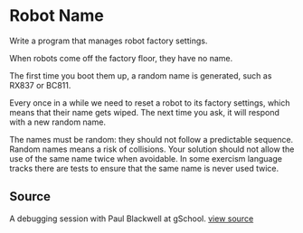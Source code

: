 # Robot Name

Write a program that manages robot factory settings.

When robots come off the factory floor, they have no name.

The first time you boot them up, a random name is generated, such as RX837 or
BC811.

Every once in a while we need to reset a robot to its factory settings, which
means that their name gets wiped. The next time you ask, it will respond with a
new random name.

The names must be random: they should not follow a predictable sequence. Random
names means a risk of collisions. Your solution should not allow the use of the
same name twice when avoidable. In some exercism language tracks there are tests
to ensure that the same name is never used twice.

## Source

A debugging session with Paul Blackwell at gSchool.
[view source](http://gschool.it)
